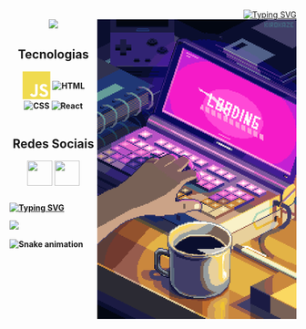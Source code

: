 #
<div align="right">
 <a href="https://git.io/typing-svg"><img src="https://readme-typing-svg.demolab.com/?font=Fira+Code&pause=1000&color=FFFFFF&width=435&lines=God+bless+you!+🙌🏻" alt="Typing SVG" width=900 /></a>
</div>
  <img align="right" alt="coding" width=350 src="git.gif">
  
 <div align="center">
    <img height="180em" src="https://github-readme-stats.vercel.app/api?username=rfonts&show_icons=true&theme=tokyonight&include_all_commits=true&count_private=true"/>
 </div>
      <h2 align="center"><strong>Tecnologias</h2>
 <div align="center">
   <img align="center" alt="JS" height="50" width="50" src="https://raw.githubusercontent.com/devicons/devicon/master/icons/javascript/javascript-plain.svg">
   <img align="center" alt="HTML" height="50" width="50" src="https://cdn.jsdelivr.net/gh/devicons/devicon/icons/html5/html5-plain-wordmark.svg">
   <img align="center" alt="CSS" height="50" width="50" src="https://cdn.jsdelivr.net/gh/devicons/devicon/icons/css3/css3-plain-wordmark.svg">
   <img align="center" alt="React" height="50" width="50" src="https://cdn.jsdelivr.net/gh/devicons/devicon/icons/react/react-original-wordmark.svg"/>
 </div>
 <br>
      <h2 align="center">Redes Sociais</h2>
 <p align="center">
 <a href="https://www.linkedin.com/in/rodrigo-fontes-b38350191" target="blank"><img align="center" src="https://cdn.jsdelivr.net/gh/devicons/devicon/icons/linkedin/linkedin-original.svg" alt="" height="44" width="44" /></a>
 <a href="https://instagram.com/rodrigofonts" target="blank"><img align="center" src="https://camo.githubusercontent.com/c9dacf0f25a1489fdbc6c0d2b41cda58b77fa210a13a886d6f99e027adfbd358/68747470733a2f2f6564656e742e6769746875622e696f2f537570657254696e7949636f6e732f696d616765732f7376672f696e7374616772616d2e737667" alt="" height="44" width="44" /></a>
 </p>

 <h2 align="left"><strong></h2>

 <a href="https://git.io/typing-svg"><img src="https://readme-typing-svg.demolab.com/?font=Fira+Code&pause=1000&color=FFFFFF&width=435&lines=I+will+get+my+coffee+.+.+." alt="Typing SVG" width="600" /></a>
  
 <img height="200em" src="https://github-readme-stats.vercel.app/api/top-langs/?username=rfonts&layout=compact&langs_count=6&theme=tokyonight"/>

   
  ![Snake animation](https://github.com/rfonts/rfonts/blob/output/github-contribution-grid-snake.svg)

